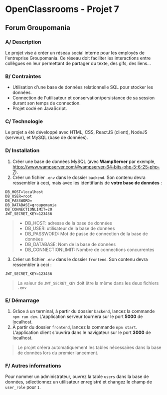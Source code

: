 # OpenClassrooms - Projet 7
## Forum Groupomania

### A/ Description
Le projet vise à créer un réseau social interne pour les employés de l'entreprise Groupomania. Ce réseau doit faciliter les interactions entre collègues en leur permettant de partager du texte, des gifs, des liens...

### B/ Contraintes
- Utilisation d'une base de données relationnelle SQL pour stocker les données.
- Connection de l'utilisateur et conservation/persistance de sa session durant son temps de connection.
- Projet codé en JavaScript.

### C/ Technologie
Le projet a été développé avec HTML, CSS, ReactJS (client), NodeJS (serveur), et MySQL (base de données).

### D/ Installation
1. Créer une base de données MySQL (avec **WampServer** par exemple, https://www.wampserver.com/#wampserver-64-bits-php-5-6-25-php-7).
2. Créer un fichier `.env` dans le dossier `backend`. Son contenu devra ressembler à ceci, mais avec les identifiants de **votre base de données** :
```
DB_HOST=localhost
DB_USER=root
DB_PASSWORD=
DB_DATABASE=groupomania
DB_CONNECTIONLIMIT=20
JWT_SECRET_KEY=123456
```
> - DB_HOST: adresse de la base de données  
> - DB_USER: utilisateur de la base de données  
> - DB_PASSWORD: Mot de passe de connection de la base de données  
> - DB_DATABASE: Nom de la base de données  
> - DB_CONNECTIONLIMIT: Nombre de connections concurrentes  

3. Créer un fichier `.env` dans le dossier `frontend`. Son contenu devra ressembler à ceci :
```
JWT_SECRET_KEY=123456
```
> La valeur de `JWT_SECRET_KEY` doit être la même dans les deux fichiers `.env`

### E/ Démarrage
1. Grâce à un terminal, à partir du dossier `backend`, lancez la commande `npm run dev`. L'application serveur tournera sur le port **5000** de localhost.
2. À partir du dossier `frontend`, lancez la commande `npm start`. L'application client s'ouvrira dans le navigateur sur le port **3000** de localhost.

> Le projet créera automatiquement les tables nécessaires dans la base de données lors du premier lancement.

### F/ Autres informations
Pour nommer un administrateur, ouvrez la table `users` dans la base de données, sélectionnez un utilisateur enregistré et changez le champ de `user_role` pour `1`.